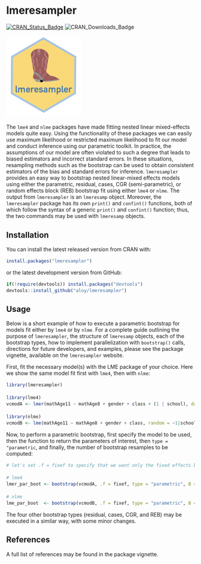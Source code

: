 
# lmeresampler

[![CRAN\_Status\_Badge](http://www.r-pkg.org/badges/version/lmeresampler)](https://cran.r-project.org/package=lmeresampler)
![CRAN\_Downloads\_Badge](http://cranlogs.r-pkg.org/badges/lmersesampler)

<!-- README.md is generated from README.Rmd. Please edit that file -->

<img src="inst/image/FINAL_HEX_nobackground.png" width="200">

The `lme4` and `nlme` packages have made fitting nested linear
mixed-effects models quite easy. Using the functionality of these
packages we can easily use maximum likelihood or restricted maximum
likelihood to fit our model and conduct inference using our parametric
toolkit. In practice, the assumptions of our model are often violated to
such a degree that leads to biased estimators and incorrect standard
errors. In these situations, resampling methods such as the bootstrap
can be used to obtain consistent estimators of the bias and standard
errors for inference. `lmeresampler` provides an easy way to bootstrap
nested linear-mixed effects models using either the parametric,
residual, cases, CGR (semi-parametric), or random effects block (REB)
bootstrap fit using either `lme4` or `nlme`. The output from
`lmeresampler` is an `lmeresamp` object. Moreover, the `lmeresampler`
package has its own `print()` and `confint()` functions, both of which
follow the syntax of a generic `print()` and `confint()` function; thus,
the two commands may be used with `lmeresamp` objects.

## Installation

You can install the latest released version from CRAN with:

``` r
install.packages("lmeresampler")
```

or the latest development version from GitHub:

``` r
if(!require(devtools)) install.packages("devtools")
devtools::install_github("aloy/lmeresampler")
```

## Usage

Below is a short example of how to execute a parametric bootstrap for
models fit either by `lme4` or by `nlme`. For a complete guide outlining
the purpose of `lmeresampler`, the structure of `lmeresamp` objects,
each of the bootstrap types, how to implement parallelization with
`bootstrap()` calls, directions for future developers, and examples,
please see the package vignette, available on the `lmeresampler`
website.

First, fit the necessary model(s) with the LME package of your choice.
Here we show the same model fit first with `lme4`, then with `nlme`:

``` r
library(lmeresampler)

library(lme4)
vcmodA <- lmer(mathAge11 ~ mathAge8 + gender + class + (1 | school), data = jsp728)

library(nlme)
vcmodB <- lme(mathAge11 ~ mathAge8 + gender + class, random = ~1|school, data = jsp728)
```

Now, to perform a parametric bootstrap, first specify the model to be
used, then the function to return the parameters of interest, then `type
= "parametric`, and finally, the number of bootstrap resamples to be
computed:

``` r
# let's set .f = fixef to specify that we want only the fixed effects bootstrapped

# lme4
lmer_par_boot <- bootstrap(vcmodA, .f = fixef, type = "parametric", B = 100)

# nlme
lme_par_boot  <- bootstrap(vcmodB, .f = fixef, type = "parametric", B = 100)
```

The four other bootstrap types (residual, cases, CGR, and REB) may be
executed in a similar way, with some minor changes.

## References

A full list of references may be found in the package vignette.
